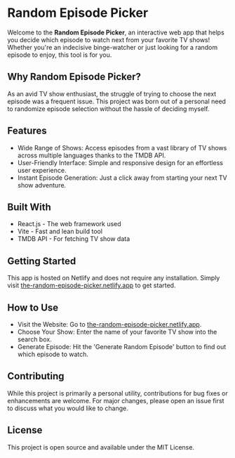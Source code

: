 # Random Episode Picker

Welcome to the **Random Episode Picker**, an interactive web app that helps you decide which episode to watch next from your favorite TV shows! Whether you're an indecisive binge-watcher or just looking for a random episode to enjoy, this tool is for you.

## Why Random Episode Picker?

As an avid TV show enthusiast, the struggle of trying to choose the next episode was a frequent issue. This project was born out of a personal need to randomize episode selection without the hassle of deciding myself.

## Features

- Wide Range of Shows: Access episodes from a vast library of TV shows across multiple languages thanks to the TMDB API.
- User-Friendly Interface: Simple and responsive design for an effortless user experience.
- Instant Episode Generation: Just a click away from starting your next TV show adventure.

## Built With

- React.js - The web framework used
- Vite - Fast and lean build tool
- TMDB API - For fetching TV show data

## Getting Started

This app is hosted on Netlify and does not require any installation. Simply visit [the-random-episode-picker.netlify.app](https://the-random-episode-picker.netlify.app) to get started.

## How to Use

- Visit the Website: Go to [the-random-episode-picker.netlify.app](https://the-random-episode-picker.netlify.app).
- Choose Your Show: Enter the name of your favorite TV show into the search box.
- Generate Episode: Hit the 'Generate Random Episode' button to find out which episode to watch.

## Contributing

While this project is primarily a personal utility, contributions for bug fixes or enhancements are welcome. For major changes, please open an issue first to discuss what you would like to change.

## License

This project is open source and available under the MIT License.
